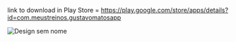 link to download in Play Store = https://play.google.com/store/apps/details?id=com.meustreinos.gustavomatosapp



![Design sem nome](https://github.com/gustavorodrii/MeusTreinosApp/assets/95060202/0e7b6df9-3a43-4222-8d70-16dd773c02c5)
